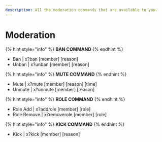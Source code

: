 ```yaml
---
description: All the moderation commands that are available to you.
---
```


# Moderation

{% hint style="info" %}
**BAN COMMAND**
{% endhint %}

* Ban | x?ban \[member] \[reason]
* Unban | x?unban \[member] \[reason]

{% hint style="info" %}
**MUTE COMMAND**
{% endhint %}

* Mute | x?mute \[member] \[reason] \[time]
* Unmute | x?unmute \[member] \[reason]

{% hint style="info" %}
**ROLE COMMAND**
{% endhint %}

* Role Add | x?addrole \[member] \[role]
* Role Remove | x?removerole \[member] \[role]

{% hint style="info" %}
**KICK COMMAND**
{% endhint %}

* Kick | x?kick \[member] \[reason]
